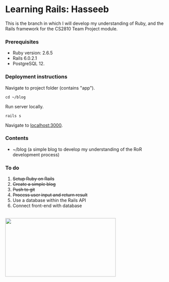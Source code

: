 # Learning Rails: Hasseeb

This is the branch in which I will develop my understanding of Ruby, and the Rails framework for the CS2810 Team Project module.

### Prerequisites
* Ruby version: 2.6.5
* Rails 6.0.2.1
* PostgreSQL 12.

### Deployment instructions

Navigate to project folder (contains "app").
```
cd ~/blog
```

Run server locally.
```
rails s
```

Navigate to [localhost:3000](http://localhost:3000).

### Contents
* ~/blog (a simple blog to develop my understanding of the RoR development process)

### To do
1. ~~Setup Ruby on Rails~~
2. ~~Create a simple blog~~
3. ~~Push to git~~
4. ~~Process user input and return result~~
5. Use a database within the Rails API
6. Connect front-end with database<br/><br/>

<img src="https://intranet.royalholloway.ac.uk/staff/assets/img/brand-toolkit/colour-logo-new.png" width="350" height="185"/>
